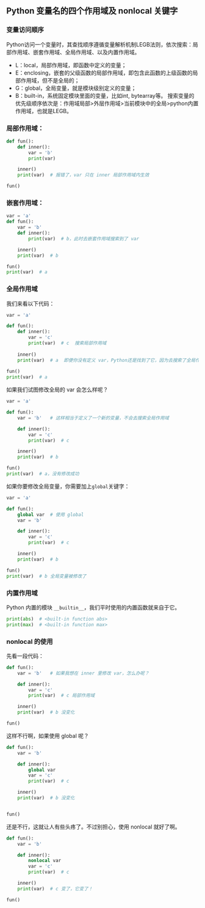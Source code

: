 ## Python 变量名的四个作用域及 nonlocal 关键字

### 变量访问顺序

Python访问一个变量时，其查找顺序遵循变量解析机制LEGB法则，依次搜索：局部作用域、嵌套作用域、全局作用域、以及内置作用域。

- L：local，局部作用域，即函数中定义的变量；
- E：enclosing，嵌套的父级函数的局部作用域，即包含此函数的上级函数的局部作用域，但不是全局的；
- G：global，全局变量，就是模块级别定义的变量；
- B：built-in，系统固定模块里面的变量，比如int, bytearray等。 搜索变量的优先级顺序依次是：作用域局部>外层作用域>当前模块中的全局>python内置作用域，也就是LEGB。

### 局部作用域：

```python
def fun():
    def inner():
        var = 'b'
        print(var)

    inner()
    print(var)	# 报错了，var 只在 inner 局部作用域内生效

fun()
```

### 嵌套作用域：

```python
var = 'a'
def fun():
    var = 'b'
    def inner():
        print(var)	# b，此时去嵌套作用域搜索到了 var

    inner()
    print(var)	# b

fun()
print(var)	# a
```

### 全局作用域

我们来看以下代码：

```python
var = 'a'

def fun():
    def inner():
        var = 'c'
        print(var)	# c  搜索局部作用域
        
    inner()
    print(var)	# a  即便你没有定义 var，Python还是找到了它，因为去搜索了全局作用域
    
fun()
print(var)	# a
```

如果我们试图修改全局的 var 会怎么样呢？

```python
var = 'a'

def fun():
    var = 'b'	# 这样相当于定义了一个新的变量，不会去搜索全局作用域

    def inner():
        var = 'c'
        print(var)	# c

    inner()
    print(var)	# b	

fun()
print(var)	# a，没有修改成功
```

如果你要修改全局变量，你需要加上`global`关键字：

```python
var = 'a'

def fun():
    global var	# 使用 global
    var = 'b'

    def inner():
        var = 'c'
        print(var)	# c

    inner()
    print(var)	# b

fun()
print(var)	# b 全局变量被修改了
```

### 内置作用域

Python 内置的模块 `__builtin__`，我们平时使用的内置函数就来自于它。

```python
print(abs)	# <built-in function abs>
print(max)	# <built-in function max>
```

### nonlocal 的使用

先看一段代码：

```python
def fun():
    var = 'b'	# 如果我想在 inner 里修改 var，怎么办呢？

    def inner():
        var = 'c'
        print(var)	# c	局部作用域

    inner()
    print(var)	# b 没变化

fun()
```

这样不行啊，如果使用 global 呢？

```python
def fun():
    var = 'b'

    def inner():
        global var
        var = 'c'
        print(var)	# c

    inner()
    print(var)	# b 没变化


fun()
```

还是不行，这就让人有些头疼了。不过别担心，使用 nonlocal 就好了啊。

```python
def fun():
    var = 'b'

    def inner():
        nonlocal var
        var = 'c'
        print(var)	# c

    inner()
    print(var)	# c 变了，它变了！

fun()
```





